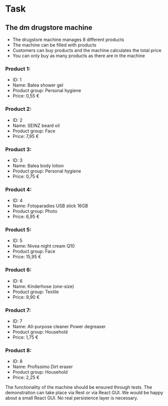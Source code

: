 # Task

## The dm drugstore machine

* The drugstore machine manages 8 different products
* The machine can be filled with products
* Customers can buy products and the machine calculates the total price
* You can only buy as many products as there are in the machine

### Product 1:

* ID: 1
* Name: Balea shower gel
* Product group: Personal hygiene
* Price: 0,55 €

### Product 2:

* ID: 2
* Name: SEINZ beard oil
* Product group: Face
* Price: 7,95 €

### Product 3:

* ID: 3
* Name: Balea body lotion
* Product group: Personal hygiene
* Price: 0,75 €

### Product 4:

* ID: 4
* Name: Fotoparadies USB stick 16GB
* Product group: Photo
* Price: 6,95 €

### Product 5:

* ID: 5
* Name: Nivea night cream Q10
* Product group: Face
* Price: 15,95 €

### Product 6:

* ID: 6
* Name: Kinderhose (one-size)
* Product group: Textile
* Price: 9,90 €

### Product 7:

* ID: 7
* Name: All-purpose cleaner Power degreaser
* Product group: Household
* Price: 1,75 €

### Product 8:

* ID: 8
* Name: Profissimo Dirt eraser
* Product group: Household
* Price: 2,25 €

The functionality of the machine should be ensured through tests. The demonstration can take place via Rest or via React GUI. We would be happy about a small React GUI.
No real persistence layer is necessary.
